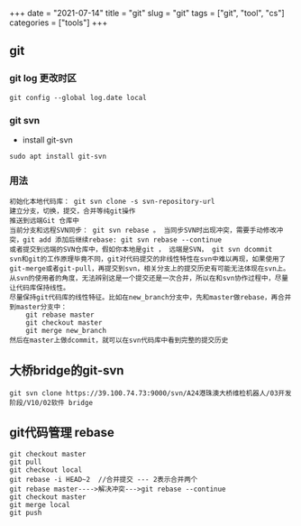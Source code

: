 +++ 
date = "2021-07-14"
title = "git"
slug = "git" 
tags = ["git", "tool", "cs"]
categories = ["tools"]
+++

## git


### git log 更改时区
```
git config --global log.date local
```

### git svn

- install git-svn
```
sudo apt install git-svn
```

### 用法
```
初始化本地代码库： git svn clone -s svn-repository-url
建立分支，切换，提交，合并等纯git操作
推送到远端Git 仓库中
当前分支和远程SVN同步： git svn rebase 。 当同步SVN时出现冲突，需要手动修改冲突，git add 添加后继续rebase: git svn rebase --continue
或者提交到远端的SVN仓库中，假如你本地是git ， 远端是SVN， git svn dcommit
svn和git的工作原理毕竟不同，git对代码提交的非线性特性在svn中难以再现，如果使用了git-merge或者git-pull，再提交到svn，相关分支上的提交历史有可能无法体现在svn上。从svn的使用者的角度，无法辨别这是一个提交还是一次合并，所以在和svn协作过程中，尽量让代码库保持线性。
尽量保持git代码库的线性特征。比如在new_branch分支中，先和master做rebase，再合并到master分支中：
    git rebase master
    git checkout master
    git merge new_branch
然后在master上做dcommit，就可以在svn代码库中看到完整的提交历史
```


## 大桥bridge的git-svn
```
git svn clone https://39.100.74.73:9000/svn/A24港珠澳大桥维检机器人/03开发阶段/V10/02软件 bridge
```

## git代码管理 rebase
```
git checkout master
git pull
git checkout local
git rebase -i HEAD~2  //合并提交 --- 2表示合并两个
git rebase master---->解决冲突--->git rebase --continue
git checkout master
git merge local
git push
```
